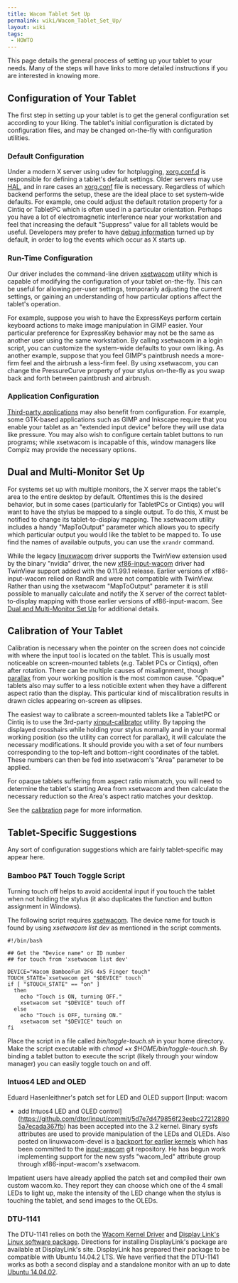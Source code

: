 ```yaml
---
title: Wacom Tablet Set Up
permalink: wiki/Wacom_Tablet_Set_Up/
layout: wiki
tags:
 - HOWTO
---
```


This page details the general process of setting up your tablet to your
needs. Many of the steps will have links to more detailed instructions
if you are interested in knowing more.

Configuration of Your Tablet
----------------------------

The first step in setting up your tablet is to get the general
configuration set according to your liking. The tablet's initial
configuration is dictated by configuration files, and may be changed
on-the-fly with configuration utilities.

### Default Configuration

Under a modern X server using udev for hotplugging,
[xorg.conf.d](xorg.conf.d "wikilink") is responsible for defining a
tablet's default settings. Older servers may use
[HAL](/wiki/Configuring_X#Hotplugging_With_HAL "wikilink"), and in rare cases
an [xorg.conf](/wiki/Configuring_X#Static_xorg.conf_Setup "wikilink") file is
necessary. Regardless of which backend performs the setup, these are the
ideal place to set system-wide defaults. For example, one could adjust
the default rotation property for a Cintiq or TabletPC which is often
used in a particular orientation. Perhaps you have a lot of
electromagnetic interference near your workstation and feel that
increasing the default "Suppress" value for all tablets would be useful.
Developers may prefer to have [debug
information](/wiki/Debugging#Enabling_in-driver_debugging_statements "wikilink")
turned up by default, in order to log the events which occur as X starts
up.

### Run-Time Configuration

Our driver includes the command-line driven
[xsetwacom](xsetwacom "wikilink") utility which is capable of modifying
the configuration of your tablet on-the-fly. This can be useful for
allowing per-user settings, temporarily adjusting the current settings,
or gaining an understanding of how particular options affect the
tablet's operation.

For example, suppose you wish to have the ExpressKeys perform certain
keyboard actions to make image manipulation in GIMP easier. Your
particular preference for ExpressKey behavior may not be the same as
another user using the same workstation. By calling xsetwacom in a login
script, you can customize the system-wide defaults to your own liking.
As another example, suppose that you feel GIMP's paintbrush needs a
more-firm feel and the airbrush a less-firm feel. By using xsetwacom,
you can change the PressureCurve property of your stylus on-the-fly as
you swap back and forth between paintbrush and airbrush.

### Application Configuration

[Third-party applications](external_applications "wikilink") may also
benefit from configuration. For example, some GTK-based applications
such as GIMP and Inkscape require that you enable your tablet as an
"extended input device" before they will use data like pressure. You may
also wish to configure certain tablet buttons to run programs; while
xsetwacom is incapable of this, window managers like Compiz may provide
the necessary options.

Dual and Multi-Monitor Set Up
-----------------------------

For systems set up with multiple monitors, the X server maps the
tablet's area to the entire desktop by default. Oftentimes this is the
desired behavior, but in some cases (particularly for TabletPCs or
Cintiqs) you will want to have the stylus be mapped to a single output.
To do this, X must be notified to change its tablet-to-display mapping.
The xsetwacom utility includes a handy "MapToOutput" parameter which
allows you to specify which particular output you would like the tablet
to be mapped to. To use find the names of available outputs, you can use
the `xrandr` command.

While the legacy [linuxwacom](linuxwacom "wikilink") driver supports the
TwinView extension used by the binary "nvidia" driver, the new
[xf86-input-wacom](xf86-input-wacom "wikilink") driver had TwinView
support added with the 0.11.99.1 release. Earlier versions of
xf86-input-wacom relied on RandR and were not compatible with TwinView.
Rather than using the xsetwacom "MapToOutput" parameter it is still
possible to manually calculate and notify the X server of the correct
tablet-to-display mapping with those earlier versions of
xf86-input-wacom. See [Dual and Multi-Monitor Set
Up](/wiki/Dual_and_Multi-Monitor_Set_Up "wikilink") for additional details.

Calibration of Your Tablet
--------------------------

Calibration is necessary when the pointer on the screen does not
coincide with where the input tool is located on the tablet. This is
usually most noticeable on screen-mounted tablets (e.g. Tablet PCs or
Cintiqs), often after rotation. There can be multiple causes of
misalignment, though [parallax](http://en.wikipedia.org/wiki/Parallax)
from your working position is the most common cause. "Opaque" tablets
also may suffer to a less noticible extent when they have a different
aspect ratio than the display. This particular kind of miscalibration
results in drawn cicles appearing on-screen as ellipses.

The easiest way to calibrate a screen-mounted tablets like a TabletPC or
Cintiq is to use the 3rd-party
[xinput-calibrator](external_applications "wikilink") utility. By
tapping the displayed crosshairs while holding your stylus normally and
in your normal working position (so the utility can correct for
parallax), it will calculate the necessary modifications. It should
provide you with a set of four numbers corresponding to the top-left and
bottom-right coordinates of the tablet. These numbers can then be fed
into xsetwacom's "Area" parameter to be applied.

For opaque tablets suffering from aspect ratio mismatch, you will need
to determine the tablet's starting Area from xsetwacom and then
calculate the necessary reduction so the Area's aspect ratio matches
your desktop.

See the [calibration](calibration "wikilink") page for more information.

Tablet-Specific Suggestions
---------------------------

Any sort of configuration suggestions which are fairly tablet-specific
may appear here.

### Bamboo P&T Touch Toggle Script

Turning touch off helps to avoid accidental input if you touch the
tablet when not holding the stylus (it also duplicates the function and
button assignment in Windows).

The following script requires [xsetwacom](xsetwacom "wikilink"). The
device name for touch is found by using *xsetwacom list dev* as
mentioned in the script comments.

    #!/bin/bash

    ## Get the "Device name" or ID number
    ## for touch from 'xsetwacom list dev'

    DEVICE="Wacom BambooFun 2FG 4x5 Finger touch" 
    TOUCH_STATE=`xsetwacom get "$DEVICE" touch`
    if [ "$TOUCH_STATE" == "on" ]
      then
        echo "Touch is ON, turning OFF."
        xsetwacom set "$DEVICE" touch off
      else
        echo "Touch is OFF, turning ON."
        xsetwacom set "$DEVICE" touch on
    fi

Place the script in a file called *bin/toggle-touch.sh* in your home
directory. Make the script executable with *chmod +x
$HOME/bin/toggle-touch.sh*. By binding a tablet button to execute the
script (likely through your window manager) you can easily toggle touch
on and off.

### Intuos4 LED and OLED

Eduard Hasenleithner's patch set for LED and OLED support [Input: wacom
- add Intuos4 LED and OLED
control](https://github.com/dtor/input/commit/5d7e7d479856f23eebc272128905a7ecada367fb)
has been accepted into the 3.2 kernel. Binary sysfs attributes are used
to provide manipulation of the LEDs and OLEDs. Also posted on
linuxwacom-devel is a [backport for earlier
kernels](http://sourceforge.net/mailarchive/forum.php?thread_name=CAF8JNhLzLkFfc6fnORxnZ_V-T4UUKbTr0SsU8AyqxWpS4DNAsQ%40mail.gmail.com&forum_name=linuxwacom-devel)
which has been committed to the [input-wacom](input-wacom "wikilink")
git repository. He has begun work implementing support for the new sysfs
"wacom\_led" attribute group through xf86-input-wacom's xsetwacom.

Impatient users have already applied the patch set and compiled their
own custom wacom.ko. They report they can choose which one of the 4
small LEDs to light up, make the intensity of the LED change when the
stylus is touching the tablet, and send images to the OLEDs.

### DTU-1141

The DTU-1141 relies on both the [Wacom Kernel
Driver](http://linuxwacom.sourceforge.net/wiki/index.php/Input-wacom)
and [Display Link's Linux software
package](http://www.displaylink.com/downloads/ubuntu.php). Directions
for installing DisplayLink's package are available at DisplayLink's
site. DisplayLink has prepared their package to be compatible with
Ubuntu 14.04.2 LTS. We have verified that the DTU-1141 works as both a
second display and a standalone monitor with an up to date [Ubuntu
14.04.02](http://old-releases.ubuntu.com/releases/).

